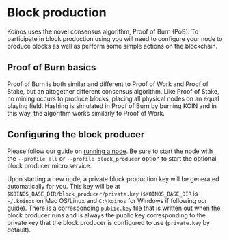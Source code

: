 # Block production

Koinos uses the novel consensus algorithm, Proof of Burn (PoB). To participate in block production using you will need to configure your node to produce blocks as well as perform some simple actions on the blockchain.

## Proof of Burn basics

Proof of Burn is both similar and different to Proof of Work and Proof of Stake, but an altogether different consensus algorithm. Like Proof of Stake, no mining occurs to produce blocks, placing all physical nodes on an equal playing field. Hashing is simulated in Proof of Burn by burning KOIN and in this way, the algorithm works similarly to Proof of Work.

## Configuring the block producer

Please follow our guide on [running a node](./running-a-koinos-node.md). Be sure to start the node with the `--profile all` or `--profile block_producer` option to start the optional block producer micro service.

Upon starting a new node, a private block production key will be generated automatically for you. This key will be at `$KOINOS_BASE_DIR/block_producer/private.key` (`$KOINOS_BASE_DIR` is `~/.koinos` on Mac OS/Linux and `C:\koinos` for Windows if following our guide). There is a corresponding `public.key` file that is written out when the block producer runs and is always the public key corresponding to the private key that the block producer is configured to use (`private.key` by default).


